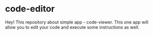 # code-editor
Hey! This repository about simple app - code-viewer. This one app will allow you to edit your code and execute some instructions as well.
